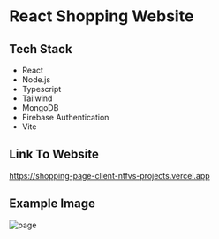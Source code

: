 # React Shopping Website

## Tech Stack
- React
- Node.js
- Typescript
- Tailwind
- MongoDB
- Firebase Authentication
- Vite

## Link To Website
https://shopping-page-client-ntfvs-projects.vercel.app

## Example Image
![page](https://github.com/xNTFx/Shopping-page/assets/135262384/a14fba0f-223c-4cd1-9678-899687d092a7)
